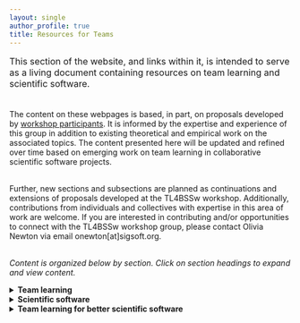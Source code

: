 ```yaml
---
layout: single
author_profile: true
title: Resources for Teams
---
```


<p style="font-size: 16px;">This section of the website, and links within it, is intended to serve as a living document containing resources on team learning and scientific software. <br><br>

The content on these webpages is based, in part, on proposals developed by <a href = "{{ '/participants' | prepend: site.baseurl }}">workshop participants</a>. It is informed by the expertise and experience of this group in addition to existing theoretical and empirical work on the associated topics. The content presented here will be updated and refined over time based on emerging work on team learning in collaborative scientific software projects. <br><br>

Further, new sections and subsections are planned as continuations and extensions of proposals developed at the TL4BSSw workshop. Additionally, contributions from individuals and collectives with expertise in this area of work are welcome. If you are interested in contributing and/or opportunities to connect with the TL4BSSw workshop group, please contact Olivia Newton via email onewton[at]sigsoft.org.<br><br>

<i>Content is organized below by section. Click on section headings to expand and view content.</i></p>

<details>
<summary><strong>Team learning</strong></summary>
<br>
<p style="font-size: 16px;">
"<i>The acquisition of knowledge, skills, and performance capabilities of an interdependent set of individuals through interaction and experience [...] a team-level property that captures the collective knowledge pool, potential synergies among team members, and unique contributions.</i>" (<a href = "https://doi.org/10.1111/j.1529-1006.2006.00030.x">Kozlowski & Ilgen, 2006</a>)

<br><br>

The focus of this work is on the processes and behaviors of team members which reflect learning at the group level. A number of definitions are offered in the literature which emphasize the sharing, integrative, and reflective processes that constitute team learning. Although a single definition is provided above, a set of definitions is collected and available at <a href = "https://docs.google.com/spreadsheets/d/1WiIX490If0z7OzW1-Y9wLezDakIieydHgn1y6EAnQuM/edit?usp=sharing">this link</a>. 

<br><br>

Generally, team learning has been found to be a significant predictor of team performance. Members of team perceive team learning as important for performance (<a href ="https://doi.org/10.1108/13527591011090682">Savelsbergh et al., 2010</a>), and the opportunity to learn itself motivates researchers to participate in interdisciplinary collaborations (<a href = "https://doi.org/10.1108/TPM-05-2022-0036">Lotrecchiano et al., 2023</a>; <a href = "https://doi.org/10.1108/TPM-07-2019-0068">Tkachenko & Ardichvili, 2020</a>). In interdisciplinary teams, learning is linked to the emergence of innovation (Hall et al., 2012) and perceived effectiveness of collaborations (<a href = "https://doi.org/10.1177/10464964221089836">Lorenzetti et al., 2022</a>).

<br><br>

To support team performance and software outcomes, it is important to measure and evaluate how teams engage in learning throughout their collaboration. A number of instruments have been developed to measure team learning. These measures are available at <a href = "https://docs.google.com/spreadsheets/d/1iAShCwYc8gua7uxyCtASpVE__o660ak-Y3AgDTtbg1k/edit?usp=sharing">this link</a>. These measures are based on varying conceptualizations of team learning and thus capture a variety of processes and behaviors. 
<br><br>

The majority of these measures have been developed to assess team learning across different types of teams. In other words, these measures have not been developed with the specific needs or requirements of scientific software teams in mind. Furthermore, temporal aspects of team learning are not well understood and remain understudied (<a href = "https://doi.org/10.3389/fpsyg.2019.01417">Wiese & Burke, 2019</a>). In the <i>Team learning for better scientific software</i> section below, guidance on team learning for this domain and across project stages is offered.
</p>
</details>

<details>
<summary><strong>Scientific software</strong></summary>
<br>
<p style="font-size: 16px;">
"<i>Software with a large computational component. Further, scientific software is usually developed by multidisciplinary teams made up of scientists and software developers.</i>" (<a href = "https://doi.org/10.1016/j.infsof.2014.05.006">Kanewala & Bieman, 2014</a>)
<br> <br>

"<i>Software that aids in research, testing or design of scientific models that are used to explain and predict the behavior of real objects or systems in a variety of scientific disciplines.</i>" (<a href = "https://publish.tntech.edu/index.php/PSRCI/article/view/679">Shakya et al., 2020</a>)
<br><br>

We adopt the definitions of scientific software which are provided above. As the definitions suggest, scientific software encompasses many different types of software which are developed and/or used to carry out scientific work. We draw attention to the following components of these definitions: collaboration across disciplines; computational requirements; and scientific goals. Greater elaboration on the group's perspectives on scientific software are offered in the <i>Why scientific software and why now?</i> and <i>What makes teams in scientific computing unique?</i> subsections below.

</p>

<details>
<summary><i>Why scientific software and why now?</i></summary>
<br>
<p style="font-size: 16px;"> The landscape of science and software is changing such that there is now a growing need (and more opportunities) to explore the collaborative development and use of scientific software. Technological advances and complex computation have created a significant need for this research. The demand for scientific software is greater than ever, and what 'used to work' doesn't necessarily work anymore. The shift towards open science, data, and code, and associated values, has also contributed to the need to improve scientific software. Along with the increasing reliance on collaborative rather than independent work, teams are increasingly multidisciplinary, even if in just one scientific domain, and they focus on addressing large, complicated, and multi-dimensional problems. In sum, greater openness, greater complexity, and greater interdisciplinarity have enabled the emergence and growth of this area.
.</p>
</details>

<details>
<summary><i>What makes teams in scientific computing unique?</i></summary>
<br>
<p style="font-size: 16px;">
We contend that teams in scientific computing can and should be differentiated from traditional scientific teams and software development teams. 
Unique characteristics of scientific software projects and teams include, but are not limited to, differences in:
<ul style="font-size: 16px;"> <li>Team member education and training</li>
<li>Integration of academic work</li>
<li>Scientific focus of project goals</li>
<li>Requirements for scientific software</li>
<li>Distinct funding landscape</li>
</ul>
</p>

</details>
</details>

<details>
<summary><strong>Team learning for better scientific software</strong></summary>
<br>
<p style="font-size: 16px;">In this section, guidance and recommendations are offered to support team learning in service of improving team performance and software outcomes. <i>Checklists for sections are currently in development.</i></p>

<details>
<summary>Team learning across stages of collaboration</summary>
<br>
<i>Team learning during team formation</i>

<p style="font-size: 16px;">Drawing from conceptualizations of team development, we suggest that a subset of team learning processes and behaviors are of particular importance in the team formation stage. During the team formation, group members build interpersonal knowledge and develop a team orientation. This includes establishing "rudimentary" knowledge structures (i.e., shared mental models and transactive memory systems; <a href = "https://eric.ed.gov/?id=ED440304">Kozlowski et al., 1999</a>; <a href = "https://doi.org/10.1108/S1534-085620160000018008">Fiore & Georganta, 2017</a>). In this phase, team learning processes for <i>exploration</i>, <i>information sharing</i>, and <i>information management</i> are identified as a critical foundation for collaboration effectiveness and software quality.</p>

<ul style="font-size: 16px;"> <li>Exploration processes include, for example, the identification of all relevant shareholders, not just those represented in the team at the time of its formation (e.g., domain scientists, computer scientists, middleware engineers, impacted communities). </li>
<li>Information sharing processes include, for example, the delivery of, exposure and access to fundamental information about the problem domain in addition to the desired outcomes and goals for each shareholder group. </li>
<li>Information and knowledge management processes include, for example, the development of a plan and timeline for curation of resources in addition to identification of shareholder needs and access to information over the course of the project. </li>
</ul>

<p style="font-size: 16px;">Ultimately, following team formation, there should be a shared understanding of member proficiencies, knowledge gaps, challenges to learning, and opportunities for learning. While undertaking the aforementioned processes is important during this phase of collaboration, it is insufficient for assessing and facilitating team learning processes over the project lifetime. It is therefore necessary to foster a safe team culture and develop a strategy for team learning, including the coordination of team learning sessions and the operationalization of learning tools. Furthermore, it is necessary to define what constitutes effective learning and performance in the team. This may include the use of iterative and continuous feedback methods and debriefing sessions, the evaluation of tool accessibility and efficacy, and solicitation of external assessments. From these approaches, interventions can be designed and customized based on team and project needs.
</p>

<i>Team learning following conflict</i>
<br>
<p style="font-size: 16px;"><i>Planned section</i></p>

</details>

<details>
<summary>AI for team learning</summary>
<br>
<i>Supporting team Learning processes</i>
<p style="font-size: 16px;">Advances in artificial intelligence (AI) technologies can potentially be leveraged to support team learning. For example, exploration processes may involve the utilization of  AI for information search. Here the idea is to identify opportunities where AI tools and agents can facilitate team learning. </p>

<i>A framework for AI in teams </i>
<p style="font-size: 16px;"><i>Planned section</i></p>

</details>

<details>
<summary>Team learning in multiteam systems</summary>
<br>

<i>Multiteam integration</i>
<p style="font-size: 16px;">Scientific software projects and products can and often do span multiple teams and organizations. These multiteam systems, or teams of teams, maintain an overarching shared goal while also working towards their team goals and team task completion. Multiteam systems have a number of characteristics which differentiate them from teams and alter the way they learn, including their organization, responsiveness, leadership and communication, development, and performance (<a href = "https://doi.org/10.1108/TPM-06-2018-0039">Sessa et al., 2019</a>). The following actions are identified as a means to support team learning in component teams and across the multiteam system: </p>

<ul style="font-size: 16px;">✓ Define and understand the complexity of the problem to be solved (i.e., make complexity explicit)<br>
✓ Identify opportunities and constraints<br>
✓ Identify who is is involved in terms of expertise and roles<br>
✓ Establish a shared timeline for project completion<br>
✓ Define project leadership and management roles that require interdisciplinary knowledge and proficiency<br>
✓ Implement team cohesion initiatives while respecting diverse circumstances and sociocultural backgrounds<br>
✓ Create artifact that captures multi-team expertise (e.g., an interactive visual representation of multi-team collaboration)<br>
</ul>

</details>



